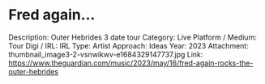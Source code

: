 # Fred again…

Description: Outer Hebrides 3 date tour
Category: Live
Platform / Medium: Tour
Digi / IRL: IRL
Type: Artist
Approach: Ideas
Year: 2023
Attachment: thumbnail_image3-2-vsnwikwv-e1684329147737.jpg
Link: https://www.theguardian.com/music/2023/may/16/fred-again-rocks-the-outer-hebrides